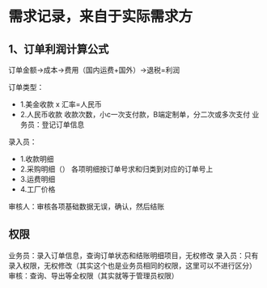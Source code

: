 # 需求记录，来自于实际需求方
## 1、订单利润计算公式
订单金额->成本->费用（国内运费+国外）->退税=利润

订单类型：
- 1.美金收款 x 汇率=人民币
- 2.人民币收款
收款次数，小c一次支付款，B端定制单，分二次或多次支付
业务员：登记订单信息

录入员：
- 1.收款明细
- 2.采购明细（）  各项明细按订单号求和归类到对应的订单号上
- 3.运费明细
- 4.工厂价格

审核人：审核各项基础数据无误，确认，然后结账


## 权限
业务员：录入订单信息，查询订单状态和结账明细项目，无权修改
录入员：只有录入权限，无权修改（其实这个也是业务员相同的权限，这里可以不进行区分）
审核：查询、导出等全权限（其实就等于管理员权限）